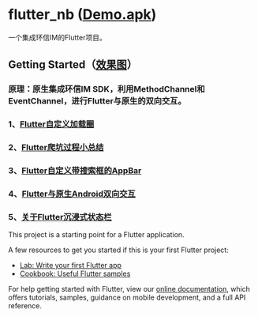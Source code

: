 # flutter_nb ([Demo.apk](https://github.com/buhuiming/flutter_nb/blob/master/apk/app-release.apk))

一个集成环信IM的Flutter项目。

## Getting Started（[效果图](https://github.com/buhuiming/flutter_nb/tree/master/screens/screen.md)）

### 原理：原生集成环信IM SDK，利用MethodChannel和EventChannel，进行Flutter与原生的双向交互。

### 1、[Flutter自定义加载圈](https://www.jianshu.com/p/17e256bc6230)

### 2、[Flutter爬坑过程小总结](https://www.jianshu.com/p/08dded076f59)

### 3、[Flutter自定义带搜索框的AppBar](https://www.jianshu.com/p/03f5db68567b)

### 4、[Flutter与原生Android双向交互](https://www.jianshu.com/p/c19e2c12da2d)

### 5、[关于Flutter沉浸式状态栏](https://www.jianshu.com/p/0a74b134705b)

This project is a starting point for a Flutter application.

A few resources to get you started if this is your first Flutter project:

- [Lab: Write your first Flutter app](https://flutter.io/docs/get-started/codelab)
- [Cookbook: Useful Flutter samples](https://flutter.io/docs/cookbook)

For help getting started with Flutter, view our 
[online documentation](https://flutter.io/docs), which offers tutorials, 
samples, guidance on mobile development, and a full API reference.
